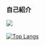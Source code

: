 ### 自己紹介

<a href=""><img src="https://img.shields.io/badge/Notion-000000?style=for-the-badge&logo=notion&logoColor=white"></a>　



[![Top Langs](https://github-readme-stats.vercel.app/api/top-langs/?username=Dong-ho23)](https://github.com/Dong-ho23/github-readme-stats)
